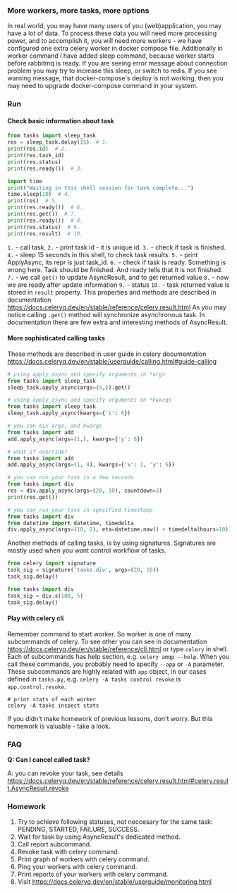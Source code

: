 ### More workers, more tasks, more options

In real world, you may have many users of you (web)application, you may have a lot
of data. To process these data you will need more processing power, and to accomplish
it, you will need more workers - we have configured one extra celery worker in docker
compose file. Additionally in worker command I have added sleep command, because worker
starts before rabbitmq is ready. If you are seeing error message about connection
problem you may try to increase this sleep, or switch to redis. If you see warning
message, that docker-compose's deploy is not working, then you may need to upgrade
docker-compose command in your system.

### Run

#### Check basic information about task
```python
from tasks import sleep_task
res = sleep_task.delay(15)  # 1.
print(res.id)  # 2.
print(res.task_id)
print(res.status)
print(res.ready())  # 3.

import time
print("Waiting in this shell session for task complete...")
time.sleep(20)  # 4.
print(res)  # 5.
print(res.ready())  # 6.
print(res.get())  # 7.
print(res.ready())  # 8.
print(res.status)  # 9.
print(res.result)  # 10.
```
`1.` - call task.
`2.` - print task id - it is unique id.
`3.` - check if task is finished.
`4.` - sleep 15 seconds in this shell, to check task results.
`5.` - print ApplyAsync, its repr is just task_id.
`6.` - check if task is ready. Something is wrong here. Task should be finished.
And ready tells that it is not finished.
`7.` - we call `get()` to update AsyncResult, and to get returned value
`8.` - now we are ready after update information
`9.` - status
`10.` - task returned value is stored in `result` property.
This properties and methods are described in documentation
https://docs.celeryq.dev/en/stable/reference/celery.result.html
As you may notice calling `.get()` method will synchronize asynchronous task. In
documentation there are few extra and interesting methods of AsyncResult.

#### More sophisticated calling tasks
These methods are described in user guide in celery documentation
https://docs.celeryq.dev/en/stable/userguide/calling.html#guide-calling
```python
# using apply_async and specify arguments in *args
from tasks import sleep_task
sleep_task.apply_async(args=(5,)).get()
```

```python
# using apply_async and specify arguments in *kwargs
from tasks import sleep_task
sleep_task.apply_async(kwargs={'i': 6})
```

```python
# you can mix args, and kwargs
from tasks import add
add.apply_async(args=(1,), kwargs={'y': 6})
```

```python
# what if override?
from tasks import add
add.apply_async(args=(1, 4), kwargs={'x': 1, 'y': 6})
```

```python
# you can run your task in a few seconds
from tasks import div
res = div.apply_async(args=(20, 10), countdown=3)
print(res.get())
```

```python
# you can run your task in specified timestamp
from tasks import div
from datetime import datetime, timedelta
div.apply_async(args=(10, 2), eta=datetime.now() + timedelta(hours=10))
```

Another methods of calling tasks, is by using signatures. Signatures are mostly used when
you want control workflow of tasks.
```python
from celery import signature
task_sig = signature('tasks.div', args=(20, 10))
task_sig.delay()
```

```python
from tasks import div
task_sig = div.s(100, 5)
task_sig.delay()
```

#### Play with celery cli
Remember command to start worker. So worker is one of many subcommands of celery. To see
other you can see in documentation https://docs.celeryq.dev/en/stable/reference/cli.html
or type `celery` in shell. Each of subcommands has help section, e.g. `celery amqp --help`.
When you call these commands, you probably need to specify `--app` or `-A` parameter.
These subcommands are highly related with `app` object, in our cases defined in
`tasks.py`, e.g. `celery -A tasks control revoke` is `app.control.revoke`.

```shell
# print stats of each worker
celery -A tasks inspect stats
```
If you didn't make homework of previous lessons, don't worry. But this homework
is valuable - take a look.

### FAQ
**Q: Can I cancel called task?**

A: you can revoke your task, see details
 https://docs.celeryq.dev/en/stable/reference/celery.result.html#celery.result.AsyncResult.revoke


### Homework
1. Try to achieve following statuses, not neccesary for the same task: PENDING,
STARTED, FAILURE, SUCCESS.
2. Wait for task by using AsyncResult's dedicated method.
3. Call report subcommand.
4. Revoke task with celery command.
5. Print graph of workers with celery command.
6. Ping your workers with celery command.
7. Print reports of your workers with celery command.
8. Visit https://docs.celeryq.dev/en/stable/userguide/monitoring.html
